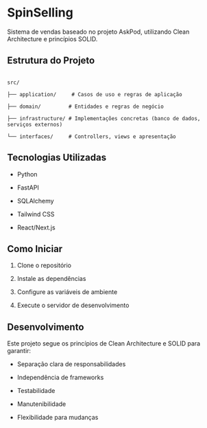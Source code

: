 # SpinSelling


Sistema de vendas baseado no projeto AskPod, utilizando Clean Architecture e princípios SOLID.



## Estrutura do Projeto



```

src/

├── application/     # Casos de uso e regras de aplicação

├── domain/         # Entidades e regras de negócio

├── infrastructure/ # Implementações concretas (banco de dados, serviços externos)

└── interfaces/     # Controllers, views e apresentação

```



## Tecnologias Utilizadas



- Python

- FastAPI

- SQLAlchemy

- Tailwind CSS

- React/Next.js



## Como Iniciar



1. Clone o repositório

2. Instale as dependências

3. Configure as variáveis de ambiente

4. Execute o servidor de desenvolvimento



## Desenvolvimento



Este projeto segue os princípios de Clean Architecture e SOLID para garantir:



- Separação clara de responsabilidades

- Independência de frameworks

- Testabilidade

- Manutenibilidade

- Flexibilidade para mudanças

